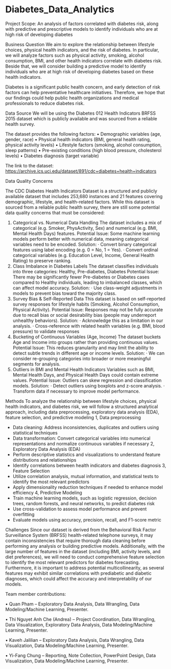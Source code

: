 # Diabetes_Data_Analytics
Project Scope: An analysis of factors correlated with diabetes risk, along with predictive and prescriptive models to identify individuals who are at high risk of developing diabetes


Business Question
We aim to explore the relationship between lifestyle choices, physical health indicators, and the risk of diabetes. In particular, we will analyze factors such as physical activity, smoking, alcohol consumption, BMI, and other health indicators correlate with diabetes risk. Beside that, we will consider building a predictive model to identify individuals who are at high risk of developing diabetes based on these health indicators.

Diabetes is a significant public health concern, and early detection of risk factors can help preventative healthcare initiatives. Therefore, we hope that our findings could help public health organizations and medical professionals to reduce diabetes risk.

Data Source
We will be using the Diabetes 012 Health Indicators BRFSS 2015 dataset which is publicly available and was sourced from a reliable health survey.

The dataset provides the following factors:
•	Demographic variables (age, gender, race)
•	Physical health indicators (BMI, general health rating, physical activity levels)
•	Lifestyle factors (smoking, alcohol consumption, sleep patterns)
•	Pre-existing conditions (high blood pressure, cholesterol levels)
•	Diabetes diagnosis (target variable) 

The link to the dataset:
https://archive.ics.uci.edu/dataset/891/cdc+diabetes+health+indicators

Data Quality Concerns
 
The CDC Diabetes Health Indicators Dataset is a structured and publicly available dataset that includes 253,680 instances and 21 features covering demographic, lifestyle, and health-related factors. While this dataset is sourced from a reliable public health survey, there are still some potential data quality concerns that must be considered:
1. Categorical vs. Numerical Data Handling
The dataset includes a mix of categorical (e.g. Smoker, PhysActivity, Sex) and numerical (e.g. BMI, Mental Health Days) features.
Potential Issue: Some machine learning models perform better with numerical data, meaning categorical variables need to be encoded.
Solution:
·	Convert binary categorical features using label encoding (e.g. 0 = No, 1 = Yes).
·	Convert ordinal categorical variables (e.g. Education Level, Income, General Health Rating) to preserve ranking.
2. Class Imbalance in Diabetes Labels
The dataset classifies individuals into three categories: Healthy, Pre-diabetes, Diabetes
Potential Issue: There may be significantly fewer Pre-diabetes or Diabetes cases compared to Healthy individuals, leading to imbalanced classes, which can affect model accuracy.
Solution:
·	Use class-weight adjustments in models to prevent bias toward the majority class.
3. Survey Bias & Self-Reported Data
This dataset is based on self-reported survey responses for lifestyle habits (Smoking, Alcohol Consumption, Physical Activity).
Potential Issue: Responses may not be fully accurate due to recall bias or social desirability bias (people may underreport unhealthy behaviors).
Solution:
·	Acknowledge this as a limitation in our analysis.
·	Cross-reference with related health variables (e.g. BMI, blood pressure) to validate responses 
4. Bucketing of Continuous Variables (Age, Income)
The dataset buckets Age and Income into groups rather than providing continuous values.
Potential Issue: This reduces granularity and may limit the ability to detect subtle trends in different age or income levels.
Solution:
·	We can consider re-grouping categories into broader or more meaningful segments for analysis.
5. Outliers in BMI and Mental Health Indicators
Variables such as BMI, Mental Health Days, and Physical Health Days could contain extreme values.
Potential Issue: Outliers can skew regression and classification models.
Solution:
·	Detect outliers using boxplots and z-score analysis.
·	Transform data if necessary to improve model performance.

Methods
To analyze the relationship between lifestyle choices, physical health indicators, and diabetes risk, we will follow a structured analytical approach, including data preprocessing, exploratory data analysis (EDA), feature selection, and predictive modeling
1, Data preprocessing
-	Data cleaning: Address inconsistencies, duplicates and outliers using statistical techniques
-	Data transformation: Convert categorical variables into numerical representations and normalize continuous variables if necessary
2, Exploratory Data Analysis (EDA)
-	Perform descriptive statistics and visualizations to understand feature distributions and relationships
-	Identify correlations between health indicators and diabetes diagnosis
3, Feature Selection
-	Utilize correlation analysis, mutual information, and statistical tests to identify the most relevant predictors
-	Apply dimensionality reduction techniques if needed to enhance model efficiency
4, Predictive Modeling
-	Train machine learning models, such as logistic regression, decision trees, random forests, and neural networks, to predict diabetes risk
-	Use cross-validation to assess model performance and prevent overfitting
-	Evaluate models using accuracy, precision, recall, and F1-score metric

Challenges
Since our dataset is derived from the Behavioral Risk Factor Surveillance System (BRFSS) health-related telephone surveys, it may contain inconsistencies that require thorough data cleaning before performing any analysis or building predictive models. Additionally, with the large number of features in the dataset (including BMI, activity levels, and diet preferences), we will need to conduct comprehensive feature selection to identify the most relevant predictors for diabetes forecasting. Furthermore, it is important to address potential multicollinearity, as several features may exhibit similar correlations with prediabetic and diabetic diagnoses, which could affect the accuracy and interpretability of our models.

Team member contributions:

•	Quan Pham – Exploratory Data Analysis, Data Wrangling, Data Modeling/Machine Learning, Presenter.

•	Thi Nguyet Anh Che (Andrea) – Project Coordination, Data Wrangling, Data Visualization, Exploratory Data Analysis, Data Modeling/Machine Learning, Presenter.

•	Kaveh Jalilian – Exploratory Data Analysis, Data Wrangling, Data Visualization, Data Modeling/Machine Learning, Presenter.

•	Yi-Fang Chung – Reporting, Note Collection, PowerPoint Design, Data Visualization, Data Modeling/Machine Learning, Presenter.
